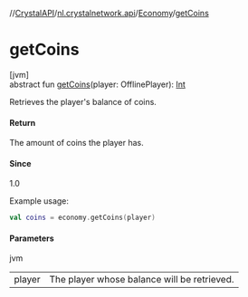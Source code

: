 //[CrystalAPI](../../../index.md)/[nl.crystalnetwork.api](../index.md)/[Economy](index.md)/[getCoins](get-coins.md)

# getCoins

[jvm]\
abstract fun [getCoins](get-coins.md)(player: OfflinePlayer): [Int](https://kotlinlang.org/api/latest/jvm/stdlib/kotlin/-int/index.html)

Retrieves the player's balance of coins.

#### Return

The amount of coins the player has.

#### Since

1.0

Example usage:

```kotlin
val coins = economy.getCoins(player)
```

#### Parameters

jvm

| | |
|---|---|
| player | The player whose balance will be retrieved. |
